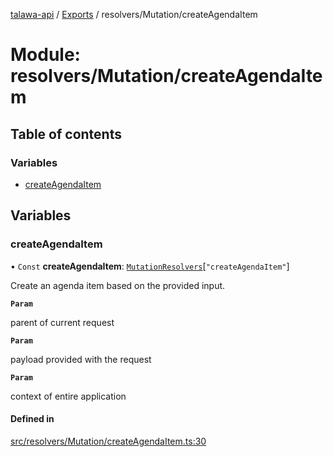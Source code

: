 [talawa-api](../README.md) / [Exports](../modules.md) / resolvers/Mutation/createAgendaItem

# Module: resolvers/Mutation/createAgendaItem

## Table of contents

### Variables

- [createAgendaItem](resolvers_Mutation_createAgendaItem.md#createagendaitem)

## Variables

### createAgendaItem

• `Const` **createAgendaItem**: [`MutationResolvers`](types_generatedGraphQLTypes.md#mutationresolvers)[``"createAgendaItem"``]

Create an agenda item based on the provided input.

**`Param`**

parent of current request

**`Param`**

payload provided with the request

**`Param`**

context of entire application

#### Defined in

[src/resolvers/Mutation/createAgendaItem.ts:30](https://github.com/PalisadoesFoundation/talawa-api/blob/708df7e/src/resolvers/Mutation/createAgendaItem.ts#L30)
